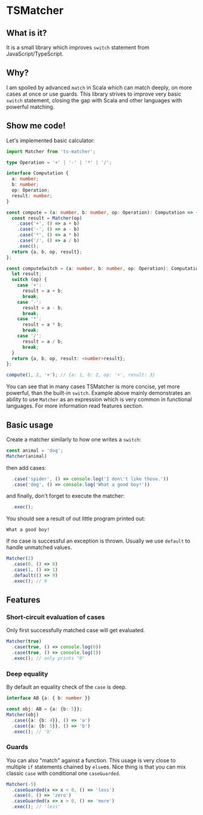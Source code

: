 # TSMatcher

## What is it?

It is a small library which improves `switch` statement from JavaScript/TypeScript.

## Why?

I am spoiled by advanced `match` in Scala which can match deeply, on more cases at once or use guards.
This library strives to improve very basic `switch` statement, closing the gap with Scala and other languages with powerful matching.

## Show me code!

Let's implemented basic calculator:

```typescript
import Matcher from 'ts-matcher';

type Operation = '+' | '-' | '*' | '/';

interface Computation {
  a: number;
  b: number;
  op: Operation;
  result: number;
}

const compute = (a: number, b: number, op: Operation): Computation => {
  const result = Matcher(op)
    .case('+', () => a + b)
    .case('-', () => a - b)
    .case('*', () => a * b)
    .case('/', () => a / b)
    .exec();
  return {a, b, op, result};
};

const computeSwitch = (a: number, b: number, op: Operation): Computation => {
  let result;
  switch (op) {
    case '+':
      result = a + b;
      break;
    case '-':
      result = a - b;
      break;
    case '*':
      result = a * b;
      break;
    case '/':
      result = a / b;
      break;
  }
  return {a, b, op, result: <number>result};
};

compute(1, 2, '+'); // {a: 1, b: 2, op: '+', result: 3}
```

You can see that in many cases TSMatcher is more concise, yet more powerful, than the built-in `switch`.
Example above mainly demonstrates an ability to use `Matcher` as an expression which is very common in functional languages.
For more information read features section.

## Basic usage

Create a matcher similarly to how one writes a `switch`:
```typescript
const animal = 'dog';
Matcher(animal)
```

then add cases:
```typescript
  .case('spider', () => console.log('I don\'t like those.'))
  .case('dog', () => console.log('What a good boy!'))
```

and finally, don't forget to execute the matcher:
```typescript
  .exec();
```

You should see a result of out little program printed out:
```
What a good boy!
```

If no case is successful an exception is thrown.
Usually we use `default` to handle unmatched values.

```typescript
Matcher(2)
  .case(0, () => 0)
  .case(1, () => 1)
  .default(() => 9)
  .exec(); // 9
```

## Features

### Short-circuit evaluation of cases

Only first successfully matched case will get evaluated.

```typescript
Matcher(true)
  .case(true, () => console.log(0))
  .case(true, () => console.log(1))
  .exec(); // only prints "0"
```

### Deep equality

By default an equality check of the `case` is deep.

```typescript
interface AB {a: { b: number }}

const obj: AB = {a: {b: 5}};
Matcher(obj)
  .case({a: {b: 4}}, () => 'a')
  .case({a: {b: 5}}, () => 'b')
  .exec(); // 'b'
```

### Guards

You can also "match" against a function. This usage is very close to multiple `if` statements chained by `else`es.
Nice thing is that you can mix classic `case` with conditional one `caseGuarded`.

```typescript
Matcher(-5)
  .caseGuarded(x => x < 0, () => 'less')
  .case(0, () => 'zero')
  .caseGuarded(x => x > 0, () => 'more')
  .exec(); // 'less'
```
